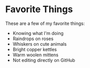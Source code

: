 # Favorite Things

These are a few of my favorite things:

- Knowing what I'm doing
- Raindrops on roses
- Whiskers on cute animals
- Bright copper kettles
- Warm woolen mittens
- Not editing directly on GitHub
